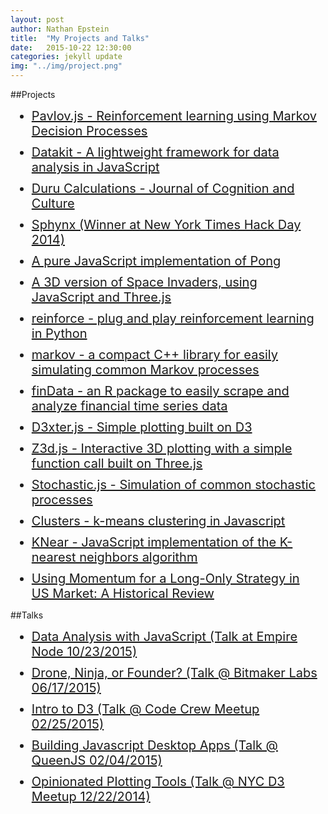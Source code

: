 ```yaml
---
layout: post
author: Nathan Epstein
title:  "My Projects and Talks"
date:   2015-10-22 12:30:00
categories: jekyll update
img: "../img/project.png"
---
```

<head>
  <style type="text/css">
    .project{
      font-size: 20px;
      margin: 10px;
    }
  </style>
</head>

##Projects
<ul>
  <li class='project'>
    <a href="https://github.com/NathanEpstein/Pavlov.js">
      Pavlov.js - Reinforcement learning using Markov Decision Processes
    </a>
  </li>
  <li class='project'>
    <a href="https://github.com/NathanEpstein/datakit">
      Datakit - A lightweight framework for data analysis in JavaScript
    </a>
  </li>
  <li class='project'>
    <a href="http://booksandjournals.brillonline.com/content/journals/10.1163/15685373-12342156;jsessionid=5bp78i7b046s5.x-brill-live-02">
      Duru Calculations - Journal of Cognition and Culture
    </a>
  </li>
  <li class='project'>
    <a href="http://open.blogs.nytimes.com/2014/12/19/timesopen-hack-day-2014/">
      Sphynx (Winner at New York Times Hack Day 2014)
    </a>
  </li>
  <li class='project'>
    <a href="https://github.com/nathanepstein/pong">
      A pure JavaScript implementation of Pong
    </a>
  </li>
  <li class='project'>
    <a href="https://github.com/NathanEpstein/spaceInvade3D">
      A 3D version of Space Invaders, using JavaScript and Three.js
    </a>
  </li>
  <li class='project'>
    <a href="https://github.com/nathanepstein/reinforce">
      reinforce - plug and play reinforcement learning in Python
    </a>
  </li>
  <li class='project'>
    <a href="https://github.com/nathanepstein/markov">
      markov - a compact C++ library for easily simulating common Markov processes
    </a>
  </li>
  <li class='project'>
    <a href="https://github.com/nathanepstein/findata">
      finData - an R package to easily scrape and analyze financial time series data
    </a>
  </li>
  <li class='project'>
    <a href="https://github.com/NathanEpstein/D3xter">
      D3xter.js - Simple plotting built on D3
    </a>
  </li>
  <li class='project'>
    <a href="https://github.com/NathanEpstein/Z3d">
      Z3d.js - Interactive 3D plotting with a simple function call built on Three.js
    </a>
  </li>
  <li class='project'>
    <a href="https://github.com/NathanEpstein/stochastic">
      Stochastic.js - Simulation of common stochastic processes
    </a>
  </li>
  <li class='project'>
    <a href="https://github.com/nathanepstein/clusters">
      Clusters - k-means clustering in Javascript
    </a>
  </li>
  <li class='project'>
    <a href="https://github.com/NathanEpstein/KNear">
      KNear - JavaScript implementation of the K-nearest neighbors algorithm
    </a>
  </li>
  <li class='project'>
    <a href="http://www.nozariadvisors.com/uploads/1/5/9/7/15973764/momentum_msci_v3.pdf">
      Using  Momentum  for a Long-Only Strategy  in  US  Market: A Historical  Review
    </a>
  </li>
</ul>

##Talks
<ul>
  <li class='project'>
    <a href="http://2015.empirenode.org/">
      Data Analysis with JavaScript (Talk at Empire Node 10/23/2015)
    </a>
  </li>
  <li class='project'>
    <a href="http://nepste.in/jekyll/update/2015/06/15/entrep.html">
      Drone, Ninja, or Founder? (Talk @ Bitmaker Labs 06/17/2015)
    </a>
  </li>
  <li class='project'>
    <a href="https://dl.dropboxusercontent.com/u/99280857/d3intro.key">
      Intro to D3 (Talk @ Code Crew Meetup 02/25/2015)
    </a>
  </li>
  <li class='project'>
    <a href="https://www.dropbox.com/s/s9tshmd9b7qiebd/DesktopJS.key?dl=0">
      Building Javascript Desktop Apps (Talk @ QueenJS 02/04/2015)
    </a>
  </li>
  <li class='project'>
    <a href="https://www.dropbox.com/sh/pda1dfpts02ykvl/AABSDiNeRAtVrE9gKyQOjNmoa?dl=0">
      Opinionated Plotting Tools (Talk @ NYC D3 Meetup 12/22/2014)
    </a>
  </li>
</ul>

